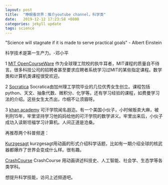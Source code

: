 ```yaml
---
layout: post
title:  "睁眼看世界：推介youtube channel，科学类"
date:   2019-12-12 17:23:58 +0800
categories: jekyll update
tags: science
---
```


"Science will stagnate if it is made to serve practical goals" - Albert Einstein

科学技术是第一生产力。-邓小平


1 [MIT OpenCourseWare](https://www.youtube.com/channel/UCEBb1b_L6zDS3xTUrIALZOw)
作为全球理工院校的执牛耳者，MIT课程的质量自不待言。很多科技公司的招聘者甚至要求应聘者系统学习过MIT的某些指定课程。数学类和计算机类课程很受欢迎。

2 [Socratica](https://www.youtube.com/channel/UCW6TXMZ5Pq6yL6_k5NZ2e0Q) Socratica由加州理工学院毕业的几位优秀女生创立。课程包括python、天文、抽象代数、微积分、化学等。还有学习经验的课程，如费曼学习法的介绍。这些女生太杰出，巾帼不让须眉呀。

3 [khan academy](https://www.youtube.com/channel/UC4a-Gbdw7vOaccHmFo40b9g) 可汗学院闻名遐迩。有一个美国小伙子，小时候贩卖大麻，被判刑15年，牢里坚持学习他妈妈给他的可汗学院的数学讲义。牢里出来后，小伙子成功入读斯坦福学习计算机。人间正道是沧桑。

再推荐两个科普频道：

[Kurzgesagt](https://www.youtube.com/channel/UCsXVk37bltHxD1rDPwtNM8Q) kurzgesagt用动画的形式介绍科学话题，比如有一期介绍全球的核武器都爆炸了世界会变成什么样。很有趣。

[CrashCourse](https://www.youtube.com/channel/UCX6b17PVsYBQ0ip5gyeme-Q) CrashCourse 用动画讲述科技史、人工智能、社会学、生态学等各类学科。

想提升科学技能，访问上述频道吧。






